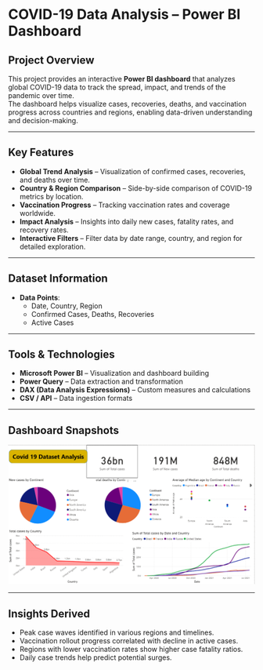 # **COVID-19 Data Analysis – Power BI Dashboard**

##  **Project Overview**
This project provides an interactive **Power BI dashboard** that analyzes global COVID-19 data to track the spread, impact, and trends of the pandemic over time.  
The dashboard helps visualize cases, recoveries, deaths, and vaccination progress across countries and regions, enabling data-driven understanding and decision-making.

---

##  **Key Features**
- **Global Trend Analysis** – Visualization of confirmed cases, recoveries, and deaths over time.
- **Country & Region Comparison** – Side-by-side comparison of COVID-19 metrics by location.
- **Vaccination Progress** – Tracking vaccination rates and coverage worldwide.
- **Impact Analysis** – Insights into daily new cases, fatality rates, and recovery rates.
- **Interactive Filters** – Filter data by date range, country, and region for detailed exploration.

---

##  **Dataset Information**
- **Data Points**:
  - Date, Country, Region
  - Confirmed Cases, Deaths, Recoveries
  - Active Cases

---

##  **Tools & Technologies**
- **Microsoft Power BI** – Visualization and dashboard building
- **Power Query** – Data extraction and transformation
- **DAX (Data Analysis Expressions)** – Custom measures and calculations
- **CSV / API** – Data ingestion formats

---

##  **Dashboard Snapshots**
![Dashboard Preview](Covid%2019%20Data%20Analysis.png)

---

##  **Insights Derived**
- Peak case waves identified in various regions and timelines.
- Vaccination rollout progress correlated with decline in active cases.
- Regions with lower vaccination rates show higher case fatality ratios.
- Daily case trends help predict potential surges.

